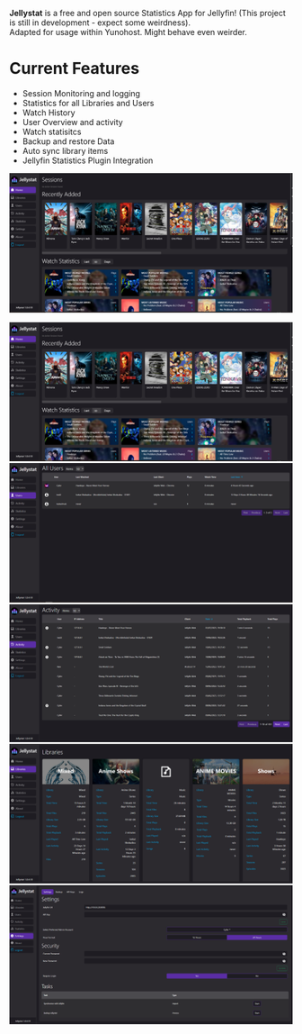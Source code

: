 **Jellystat** is a free and open source Statistics App for Jellyfin! (This project is still in development - expect some weirdness). \
Adapted for usage within Yunohost. Might behave even weirder.
# Current Features
- Session Monitoring and logging
- Statistics for all Libraries and Users
- Watch History
- User Overview and activity
- Watch statisitcs
- Backup and restore Data
- Auto sync library items
- Jellyfin Statistics Plugin Integration

<picture>
  <img alt="Shows an illustrated sun in light mode and a moon with stars in dark mode." src="https://github.com/CyferShepard/Jellystat/blob/main/screenshots/Home.PNG">
</picture>


![Home](https://github.com/CyferShepard/Jellystat/blob/main/screenshots/Home.PNG)
![Users](https://github.com/CyferShepard/Jellystat/blob/main/screenshots/Users.PNG)
![Activity](https://github.com/CyferShepard/Jellystat/blob/main/screenshots/Activity.PNG)
![Libraries](https://github.com/CyferShepard/Jellystat/blob/main/screenshots/Libraries.PNG)
![Settings](https://github.com/CyferShepard/Jellystat/blob/main/screenshots/settings.PNG)
